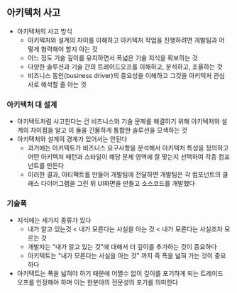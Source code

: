 ## 아키텍처 사고

- 아키텍처의 사고 방식
    - 아키텍처와 설계의 차이를 이해하고 아키텍처 작업을 진행하려면 개발팀과 어떻게 협력해야 할지 아는 것
    - 어느 정도 기술 깊이를 유지하면서 폭넓은 기술 지식을 확보하는 것
    - 다양한 솔루션과 기술 간의 트레이드오프를 이해하고, 분석하고, 조율하는 것
    - 비즈니스 동인(business driver)의 중요성을 이해하고 그것을 아키텍처 관심사로 해석할 줄 아는 것

### 아키텍처 대 설계

- 아키텍트처럼 사고한다는 건 비즈니스와 기술 문제를 해결하기 위해 아키텍처와 설계의 차이점을 알고 이 둘을 긴물하게 통합한 솔루션을 모색하는 것
- 아키택처와 설계의 경계가 있어서는 안된다
    - 과거에는 아키텍트가 비즈니스 요구사항을 분석해서 아키텍처 특성을 정의하고 어떤 아키텍처 패턴과 스타일이 해당 문제 영역에 잘 맞는지 선택하여 각종 컴포넌트를 만든다
    - 이러한 결과, 아티팩트를 만들어 개발팀에 전달하면 개발팀은 각 컴포넌트의 클래스 다이어그램을 그린 뒤 UI화면을 만들고 소스코드를 개발했다

### 기술폭

- 지식에는 세가지 종류가 있다
    - 내가 알고 있는것 < 내가 모른다는 사실을 아는 것 < 내가 모른다는 사실조차 모르는 것
    - 개발자는 "내가 알고 있는 것"에 대해서 더 깊이를 추가하는 것이 중요하다
    - 아키텍트는 "내가 모른다는 사실을 아는 것" 까지 즉 폭을 넓혀 가는 것이 중요하다
- 아키텍트는 폭을 넓혀야 하기 때문에 어쩔수 없이 깊이를 포기하게 되는 트레이드 오프를 인정해야 하며 이는 한분야의 전문성의 포기를 의미한다 
